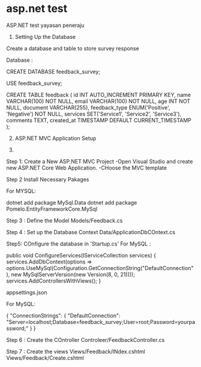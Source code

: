 # asp.net test
ASP.NET test yayasan peneraju


1) Setting Up the Database

Create a database and table to store survey response

Database :

CREATE DATABASE feedback_survey;

USE feedback_survey;

CREATE TABLE feedback (
    id INT AUTO_INCREMENT PRIMARY KEY,
    name VARCHAR(100) NOT NULL,
    email VARCHAR(100) NOT NULL,
    age INT NOT NULL,
    document VARCHAR(255),
    feedback_type ENUM('Positive', 'Negative') NOT NULL,
    services SET('Service1', 'Service2', 'Service3'),
    comments TEXT,
    created_at TIMESTAMP DEFAULT CURRENT_TIMESTAMP
);

2) ASP.NET MVC Application Setup

3)
Step 1: Create a New ASP.NET MVC Project
-Open Visual Studio and create new ASP.NET Core Web Application.
-CHoose the MVC template

Step 2 Install Necessary Pakages

For MYSQL: 

dotnet add package MySql.Data
dotnet add package Pomelo.EntityFrameworkCore.MySql

Step 3 : Define the Model
Models/Feedback.cs

Step 4 : Set up the Database Context
Data/ApplicationDbCOntext.cs

Step5: COnfigure the database in 'Startup.cs'
For MySQL :

public void ConfigureServices(IServiceCollection services)
{
    services.AddDbContext<ApplicationDbContext>(options =>
        options.UseMySql(Configuration.GetConnectionString("DefaultConnection"),
            new MySqlServerVersion(new Version(8, 0, 21))));
    services.AddControllersWithViews();
}

appsettings.json

For MySQL:

{
  "ConnectionStrings": {
    "DefaultConnection": "Server=localhost;Database=feedback_survey;User=root;Password=yourpassword;"
  }
}

Step 6 : Create the COntroller
Controleer/FeedbackController.cs

Step 7 : Create the views
Views/Feedback/INdex.cshtml
Views/Feedback/Create.cshtml


